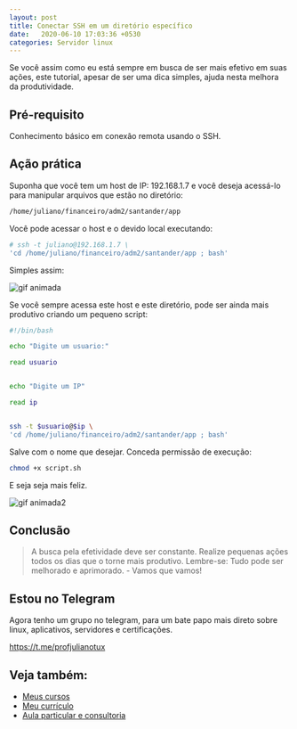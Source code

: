 ```yaml
---
layout: post
title: Conectar SSH em um diretório específico
date:   2020-06-10 17:03:36 +0530
categories: Servidor linux
---
```


Se você assim como eu está sempre em busca de ser mais efetivo em suas ações, este tutorial, apesar de ser uma dica simples, ajuda nesta melhora da produtividade.

## Pré-requisito

Conhecimento básico em conexão remota usando o SSH.

## Ação prática

Suponha que você tem um host de IP: 192.168.1.7 e você deseja acessá-lo para manipular arquivos que estão no diretório:

```bash
/home/juliano/financeiro/adm2/santander/app
```

Você pode acessar o host e o devido local executando:

```bash
# ssh -t juliano@192.168.1.7 \
'cd /home/juliano/financeiro/adm2/santander/app ; bash'
```

Simples assim:

![gif animada](/images/ssh.gif)


Se você sempre acessa este host e este diretório, pode ser ainda mais produtivo criando um pequeno script:

```bash
#!/bin/bash

echo "Digite um usuario:"

read usuario


echo "Digite um IP"

read ip


ssh -t $usuario@$ip \ 
'cd /home/juliano/financeiro/adm2/santander/app ; bash'

```


Salve com o nome que desejar. Conceda permissão de execução:

~~~bash
chmod +x script.sh
~~~

E seja seja mais feliz.

![gif animada2](/images/ssh2.gif)


## Conclusão
>A busca pela efetividade deve ser constante. Realize pequenas ações todos os dias que o torne mais produtivo. Lembre-se: Tudo pode ser melhorado e aprimorado. - Vamos que vamos!

## Estou no Telegram
Agora tenho um grupo no telegram, para um bate papo mais direto sobre linux, aplicativos, servidores e certificações.

<https://t.me/profjulianotux>



## Veja também:
- [Meus cursos](https://profjulianoramos.github.io/cursos/)
- [Meu currículo](https://profjulianoramos.github.io/curriculo/)
- [Aula particular e consultoria](https://profjulianoramos.github.io/consultoria/)